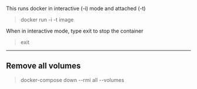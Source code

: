 This runs docker in interactive (-i) mode and attached (-t)

> docker run -i -t image <command>

When in interactive mode, type exit to stop the container

> exit

---

## Remove all volumes

> docker-compose down --rmi all --volumes
